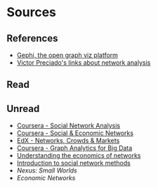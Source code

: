 
# Sources


## References

- [Gephi, the open graph viz platform](https://gephi.org/)
- [Victor Preciado's links about network analysis](https://sites.google.com/site/victormpreciado/links)

## Read

## Unread

- [Coursera - Social Network Analysis](https://www.coursera.org/course/sna)
- [Coursera - Social &amp; Economic Networks](https://www.coursera.org/course/networksonline)
- [EdX - Networks, Crowds &amp; Markets](https://www.edx.org/course/networks-crowds-markets-cornellx-info2040x-2)
- [Coursera - Graph Analytics for Big Data](https://www.coursera.org/learn/big-data-graph-analytics)
- [Understanding the economics of networks](https://www.youtube.com/watch?v=VulfA7eiCw4)
- [Introduction to social network methods](http://faculty.ucr.edu/~hanneman/nettext/)
- _Nexus: Small Worlds_
- _Economic Networks_
